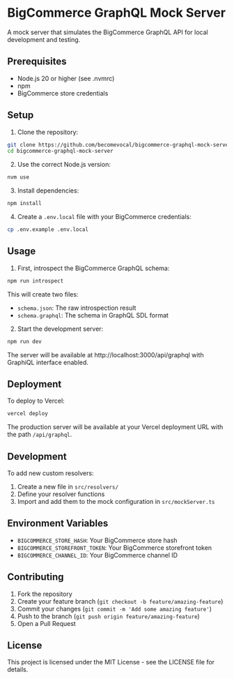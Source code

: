# BigCommerce GraphQL Mock Server

A mock server that simulates the BigCommerce GraphQL API for local development and testing.

## Prerequisites

- Node.js 20 or higher (see .nvmrc)
- npm
- BigCommerce store credentials

## Setup

1. Clone the repository:

```bash
git clone https://github.com/becomevocal/bigcommerce-graphql-mock-server.git
cd bigcommerce-graphql-mock-server
```

2. Use the correct Node.js version:

```bash
nvm use
```

3. Install dependencies:

```bash
npm install
```

4. Create a `.env.local` file with your BigCommerce credentials:

```bash
cp .env.example .env.local
```

## Usage

1. First, introspect the BigCommerce GraphQL schema:

```bash
npm run introspect
```

This will create two files:
- `schema.json`: The raw introspection result
- `schema.graphql`: The schema in GraphQL SDL format

2. Start the development server:

```bash
npm run dev
```

The server will be available at http://localhost:3000/api/graphql with GraphiQL interface enabled.

## Deployment

To deploy to Vercel:

```bash
vercel deploy
```

The production server will be available at your Vercel deployment URL with the path `/api/graphql`.

## Development

To add new custom resolvers:

1. Create a new file in `src/resolvers/`
2. Define your resolver functions
3. Import and add them to the mock configuration in `src/mockServer.ts`

## Environment Variables

- `BIGCOMMERCE_STORE_HASH`: Your BigCommerce store hash
- `BIGCOMMERCE_STOREFRONT_TOKEN`: Your BigCommerce storefront token
- `BIGCOMMERCE_CHANNEL_ID`: Your BigCommerce channel ID

## Contributing

1. Fork the repository
2. Create your feature branch (`git checkout -b feature/amazing-feature`)
3. Commit your changes (`git commit -m 'Add some amazing feature'`)
4. Push to the branch (`git push origin feature/amazing-feature`)
5. Open a Pull Request

## License

This project is licensed under the MIT License - see the LICENSE file for details.